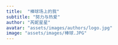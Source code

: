```yaml
---
title:  "棒球场上的我"
subtitle: "努力与热爱"
author: "芮妮星星"
avatar: "assets/images/authors/logo.jpg"
image: "assets/images/棒球.JPG"
---
```

